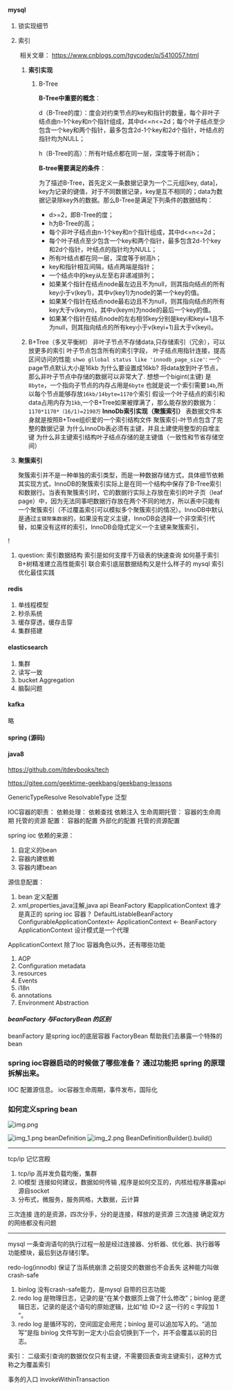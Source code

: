 
   

#### mysql 

1. 锁实现细节

2. 索引

   ​	相关文章： https://www.cnblogs.com/tgycoder/p/5410057.html

   1. **索引实现**

      1. B-Tree

         **B-Tree中重要的概念**：

         d（B-Tree的度）：度会对约束节点的key和指针的数量，每个非叶子结点由n-1个key和n个指针组成，其中d<=n<=2d；每个叶子结点至少包含一个key和两个指针，最多包含2d-1个key和2d个指针，叶结点的指针均为NULL；

         h（B-Tree的高）：所有叶结点都在同一层，深度等于树高h；

         **B-tree需要满足的条件**：
   
         为了描述B-Tree，首先定义一条数据记录为一个二元组[key, data]，key为记录的键值，对于不同数据记录，key是互不相同的；data为数据记录除key外的数据。那么B-Tree是满足下列条件的数据结构：
         -  d>=2，即B-Tree的度；
         -  h为B-Tree的高；
         -  每个非叶子结点由n-1个key和n个指针组成，其中d<=n<=2d；
         -  每个叶子结点至少包含一个key和两个指针，最多包含2d-1个key和2d个指针，叶结点的指针均为NULL；
         -  所有叶结点都在同一层，深度等于树高h；
         -  key和指针相互间隔，结点两端是指针；
         -  一个结点中的key从左至右非递减排列；
         -  如果某个指针在结点node最左边且不为null，则其指向结点的所有key小于v(key1)，其中v(key1)为node的第一个key的值。
         -  如果某个指针在结点node最右边且不为null，则其指向结点的所有key大于v(keym)，其中v(keym)为node的最后一个key的值。
         -  如果某个指针在结点node的左右相邻key分别是keyi和keyi+1且不为null，则其指向结点的所有key小于v(keyi+1)且大于v(keyi)。
   
      
   
   2. B+Tree（多叉平衡树）
   非叶子节点不存储data,只存储索引（冗余），可以放更多的索引
   叶子节点包含所有的索引字段，
   叶子结点用指针连接，提高区间访问的性能
   `shwo gllobal status like 'innodb_page_size'`: 一个page节点默认大小是16kb
   为什么要设置成16kb?
   将data放到叶子节点，那么非叶子节点中存储的数据可以非常大了.
   想想一个bigint(主键) 是`8byte`，一个指向子节点的内存占用是`6byte`
   也就是说一个索引需要`14b`,所以每个节点能够存放`16kb/14byte=1170`个索引
   假设一个叶子结点的索引和data占用内存为`1kb`,一个B+Tree如果被撑满了，那么能存放的数据为：
   `1170*1170*（16/1)=2190万`
   **InnoDb索引实现（聚簇索引）**
   表数据文件本身就是按照B+Tree组织爱的一个索引结构文件
   聚簇索引-叶节点包含了完整的数据记录
   为什么InnoDb表必须有主键，并且土建使用整型的自增主键
   为什么非主键索引结构叶子结点存储的是主键值（一致性和节省存储空间）
   
   
   
3. **聚簇索引**

      ​	聚簇索引并不是一种单独的索引类型，而是一种数据存储方式，具体细节依赖其实现方式，InnoDB的聚簇索引实际上是在同一个结构中保存了B-Tree索引和数据行。当表有聚簇索引时，它的数据行实际上存放在索引的叶子页（leaf page）中，因为无法同事吧数据行存放在两个不同的地方，所以表中只能有一个聚簇索引（不过覆盖索引可以模拟多个聚簇索引的情况）。InnoDB中默认是通过`主键聚集数据`的，如果没有定义主键，InnoDB会选择一个非空索引代替，如果没有这样的索引，InnoDB会隐式定义一个主键来聚簇索引，

!

1. question:
    索引数据结构
    索引是如何支撑千万级表的快速查询
    如何基于索引B+树精准建立高性能索引
    联合索引底层数据结构又是什么样子的
    mysql 索引优化最佳实践
    
    

#### redis

1. 单线程模型
2. 秒杀系统
3. 缓存穿透，缓存击穿
4. 集群搭建

#### elasticsearch

1. 集群
2. 读写一致
3. bucket Aggregation
4. 脑裂问题

#### kafka

略

#### spring (源码)



#### java8 

https://github.com/itdevbooks/tech

https://gitee.com/geektime-geekbang/geekbang-lessons

GenericTypeResolve   ResolvableType  泛型

IOC容器的职责：
依赖处理：
   依赖查找
   依赖注入
生命周期托管：
   容器的生命周期
   托管的资源
配置：
   容器的配置
   外部化的配置
   托管的资源配置


spring ioc 依赖的来源：
1. 自定义的bean
2. 容器内建依赖
3. 容器内建bean

源信息配置：
   1. bean 定义配置
   2. xml,properties,java注解,java api
BeanFactory 和applicationContext 谁才是真正的 spring ioc 容器？
      DefaultListableBeanFactory
      ConfigurableApplicationContext<- ApplicationContext <- BeanFactory
      ApplicationContext 设计模式是一个代理
      
ApplicationContext 除了Ioc 容器角色以外，还有哪些功能
1. AOP
2. Configuration metadata
3. resources
4. Events
5. i18n
6. annotations
7. Environment Abstraction

#### *beanFactory 与FactoryBean 的区别*
beanFactory 是spring ioc的底层容器
FactoryBean 帮助我们去暴露一个特殊的bean

### spring ioc容器启动的时候做了哪些准备？ 通过功能把 spring 的原理拆解出来。
IOC 配置源信息。 ioc容器生命周期，事件发布，国际化

### 如何定义spring bean 
![img.png](img.png)
   
![img_1.png](img_1.png)
beanDefinition
![img_2.png](img_2.png)
BeanDefinitionBuilder().build()

   

-------------


tcp/ip 记忆宫殿
1. tcp/ip 高并发负载均衡，集群
2. IO模型 连接如何建议，数据如何传输 ,程序是如何交互的，内核给程序暴露api 源自socket
3. 分布式，微服务，服务网格，大数据，云计算

三次连接 连的是资源，四次分手，分的是连接，释放的是资源
三次连接 确定双方的网络都没有问题


----------
mysql
一条查询语句的执行过程一般是经过连接器、分析器、优化器、执行器等功能模块，最后到达存储引擎。

redo-log(innodb) 保证了当系统崩溃 之前提交的数据也不会丢失 这种能力叫做crash-safe

1. binlog 没有crash-safe能力，是mysql 自带的日志功能
2. redo log 是物理日志，记录的是“在某个数据页上做了什么修改”；binlog 是逻辑日志，记录的是这个语句的原始逻辑，比如“给 ID=2 这一行的 c 字段加 1 ”。
3. redo log 是循环写的，空间固定会用完；binlog 是可以追加写入的。“追加写”是指 binlog 文件写到一定大小后会切换到下一个，并不会覆盖以前的日志。

索引：
二级索引查询的数据仅仅只有主键，不需要回表查询主键索引，这种方式称之为覆盖索引

事务的入口 invokeWithinTransaction  




